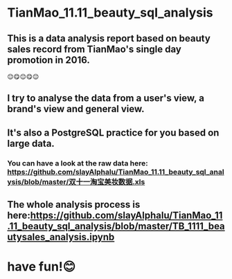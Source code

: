 # TianMao_11.11_beauty_sql_analysis
## This is a data analysis report based on beauty sales record from TianMao's single day promotion in 2016.
😌😋😌😋😌
## I try to analyse the data from a user's view, a brand's view and general view.
## It's also a PostgreSQL practice for you based on large data.
### You can have a look at the raw data here: https://github.com/slayAlphalu/TianMao_11.11_beauty_sql_analysis/blob/master/双十一淘宝美妆数据.xls
## The whole analysis process is here:https://github.com/slayAlphalu/TianMao_11.11_beauty_sql_analysis/blob/master/TB_1111_beautysales_analysis.ipynb
# have fun!😊
